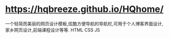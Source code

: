 # https://hqbreeze.github.io/HQhome/
一个轻简而美丽的网页设计模板,炫酷方便导航的导航栏,可用于个人博客界面设计,家乡网页设计,前端课程设计等等.
HTML
CSS
JS

